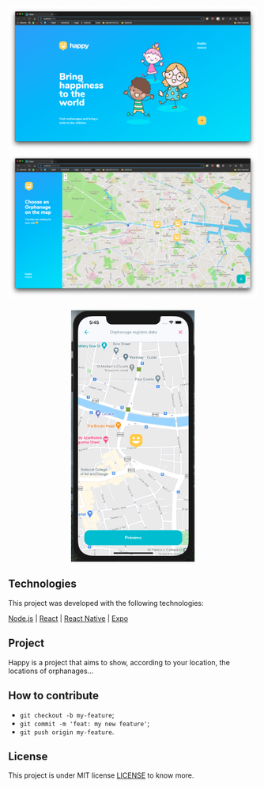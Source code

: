 
<h1 align="center">
    <img alt="#screen1" title="#screen1" src="https://github.com/LucasReinaldo/happy-nlw3/blob/master/assets/main.png" width="1040px">
    <img alt="#screen2" title="#screen2" src="https://github.com/LucasReinaldo/happy-nlw3/blob/master/assets/map.png" width="1040px">
</h1>
<p align="center">
    <img alt="#screen2" title="#screen3" src="https://github.com/LucasReinaldo/happy-nlw3/blob/master/assets/mobile.png" width="250px">
</p>

## Technologies

This project was developed with the following technologies: 

[Node.js](https://nodejs.org/en/) | [React](https://reactjs.org) | [React Native](https://facebook.github.io/react-native/) | [Expo](https://expo.io/)

## Project

Happy is a project that aims to show, according to your location, the locations of orphanages...

## How to contribute

- `git checkout -b my-feature`;
- `git commit -m 'feat: my new feature'`;
- `git push origin my-feature`.

## License

This project is under MIT license [LICENSE](LICENSE.md) to know more.
